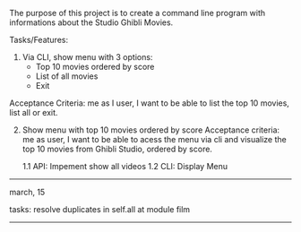 The purpose of this project is to create a command line program with informations about the Studio Ghibli Movies.

Tasks/Features:

1. Via CLI, show menu with 3 options:
    - Top 10 movies ordered by score
    - List of all movies
    - Exit

Acceptance Criteria: me as I user, I want to be able to list the top 10 movies, list all or exit.

2. Show menu with top 10 movies ordered by score
Acceptance criteria: me as user, I want to be able to acess the menu via cli and visualize the top 10 movies from Ghibli Studio, ordered by score.

    1.1 API: Impement show all videos
    1.2 CLI: Display Menu

---------------------------------------------------------------------------------------------------------
march, 15

tasks:
    resolve duplicates in self.all at module film

---------------------------------------------------------------------------------------------------------
